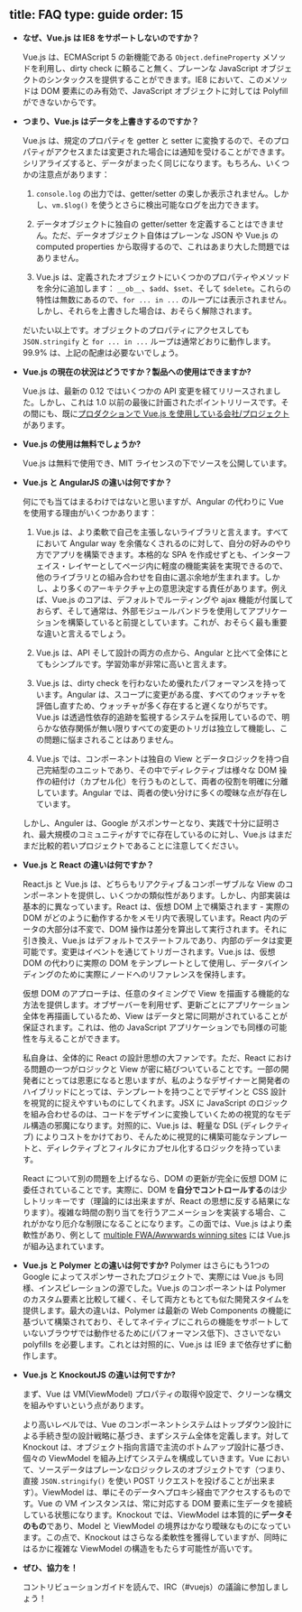 title: FAQ
type: guide
order: 15
---

- **なぜ、Vue.js は IE8 をサポートしないのですか？**

  Vue.js は、ECMAScript 5 の新機能である `Object.defineProperty` メソッドを利用し、dirty check に頼ること無く、プレーンな JavaScript オブジェクトのシンタックスを提供することができます。IE8 において、このメソッドは DOM 要素にのみ有効で、JavaScript オブジェクトに対しては Polyfill ができないからです。

- **つまり、Vue.js はデータを上書きするのですか？**

  Vue.js は、規定のプロパティを getter と setter に変換するので、そのプロパティがアクセスまたは変更された場合には通知を受けることができます。シリアライズすると、データがまったく同じになります。もちろん、いくつかの注意点があります：

  1. `console.log` の出力では、getter/setter の束しか表示されません。しかし、`vm.$log()` を使うとさらに検出可能なログを出力できます。

  2. データオブジェクトに独自の getter/setter を定義することはできません。ただ、データオブジェクト自体はプレーンな JSON や Vue.js の computed properties から取得するので、これはあまり大した問題ではありません。

  3. Vue.js は、定義されたオブジェクトにいくつかのプロパティやメソッドを余分に追加します： `__ob__`、`$add`、`$set`、そして `$delete`。これらの特性は無数にあるので、`for ... in ...` のループには表示されません。しかし、それらを上書きした場合は、おそらく解除されます。

  だいたい以上です。オブジェクトのプロパティにアクセスしても `JSON.stringify` と `for ... in ...` ループは通常どおりに動作します。99.9% は、上記の配慮は必要ないでしょう。

- **Vue.js の現在の状況はどうですか？製品への使用はできますか?**

  Vue.js は、最新の 0.12 ではいくつかの API 変更を経てリリースされました。しかし、これは 1.0 以前の最後に計画されたポイントリリースです。その間にも、既に[プロダクションで Vue.js を使用している会社/プロジェクト](https://github.com/yyx990803/vue/wiki/Projects-Using-Vue.js) があります。

- **Vue.js の使用は無料でしょうか?**

  Vue.js は無料で使用でき、MIT ライセンスの下でソースを公開しています。

- **Vue.js と AngularJS の違いは何ですか？**

  何にでも当てはまるわけではないと思いますが、Angular の代わりに Vue を使用する理由がいくつかあります：

  1. Vue.js は、より柔軟で自己を主張しないライブラリと言えます。すべてにおいて Angular way を余儀なくされるのに対して、自分の好みのやり方でアプリを構築できます。本格的な SPA を作成せずとも、インターフェイス・レイヤーとしてページ内に軽度の機能実装を実現できるので、他のライブラリとの組み合わせを自由に選ぶ余地が生まれます。しかし、より多くのアーキテクチャ上の意思決定する責任があります。例えば、Vue.js のコアは、デフォルトでルーティングや ajax 機能が付属しておらず、そして通常は、外部モジュールバンドラを使用してアプリケーションを構築していると前提としています。これが、おそらく最も重要な違いと言えるでしょう。

  2. Vue.js は、API そして設計の両方の点から、Angular と比べて全体にとてもシンプルです。学習効率が非常に高いと言えます。

  3. Vue.js は、dirty check を行わないため優れたパフォーマンスを持っています。Angular は、スコープに変更がある度、すべてのウォッチャを評価し直すため、ウォッチャが多く存在すると遅くなりがちです。Vue.js は透過性依存的追跡を監視するシステムを採用しているので、明らかな依存関係が無い限りすべての変更のトリガは独立して機能し、この問題に悩まされることはありません。

  4. Vue.js では、コンポーネントは独自の View とデータロジックを持つ自己完結型のユニットであり、その中でディレクティブは様々な DOM 操作の紐付け（カプセル化）を行うものとして、両者の役割を明確に分離しています。Angular では、両者の使い分けに多くの曖昧な点が存在しています。

  しかし、Anguler は、Google がスポンサーとなり、実践で十分に証明され、最大規模のコミュニティがすでに存在しているのに対し、Vue.js はまだまだ比較的若いプロジェクトであることに注意してください。

- **Vue.js と React の違いは何ですか？**

  React.js と Vue.js は、どちらもリアクティブ＆コンポーザブルな View のコンポーネントを提供し、いくつかの類似性があります。しかし、内部実装は基本的に異なっています。React は、仮想 DOM 上で構築されます - 実際の DOM がどのように動作するかをメモリ内で表現しています。React 内のデータの大部分は不変で、DOM 操作は差分を算出して実行されます。それに引き換え、Vue.js はデフォルトでステートフルであり、内部のデータは変更可能です。変更はイベントを通じてトリガーされます。Vue.js は、仮想 DOM の代わりに実際の DOM をテンプレートとして使用し、データバインディングのために実際にノードへのリファレンスを保持します。

  仮想 DOM のアプローチは、任意のタイミングで View を描画する機能的な方法を提供します。オブザーバーを利用せず、更新ごとにアプリケーション全体を再描画しているため、View はデータと常に同期がされていることが保証されます。これは、他の JavaScript アプリケーションでも同様の可能性を与えることができます。 

  私自身は、全体的に React の設計思想の大ファンです。ただ、React における問題の一つがロジックと View が密に結びついていることです。一部の開発者にとっては恩恵になると思いますが、私のようなデザイナーと開発者のハイブリッドにとっては、テンプレートを持つことでデザインと CSS 設計を視覚的に捉えやすいものにしてくれます。JSX に JavaScript のロジックを組み合わせるのは、コードをデザインに変換していくための視覚的なモデル構造の邪魔になります。対照的に、Vue.js は、軽量な DSL (ディレクティブ) によりコストをかけており、そんために視覚的に構築可能なテンプレートと、ディレクティブとフィルタにカプセル化するロジックを持っています。

  React について別の問題を上げるなら、DOM の更新が完全に仮想 DOM に委任されていることです。実際に、DOM を**自分でコントロールする**のは少しトリッキーです（理論的には出来ますが、React の思想に反する結果になります）。複雑な時間の割り当てを行うアニメーションを実装する場合、これがかなり厄介な制限になることになります。この面では、Vue.js はより柔軟性があり、例として [multiple FWA/Awwwards winning sites](https://github.com/yyx990803/vue/wiki/Projects-Using-Vue.js#interactive-experiences) には Vue.js が組み込まれています。

- **Vue.js と Polymer との違いは何ですか?**
  Polymer はさらにもう1つの Google によってスポンサーされたプロジェクトで、実際には Vue.js も同様、インスピレーションの源でした。Vue.js のコンポーネントは Polymer のカスタム要素と比較して緩く、そして両方ともとても似た開発スタイムを提供します。最大の違いは、Polymer は最新の Web Components の機能に基づいて構築されており、そしてネイティブにこれらの機能をサポートしていないブラウザでは動作せるために(パフォーマンス低下)、ささいでない polyfills を必要します。これとは対照的に、Vue.js は IE9 まで依存せずに動作します。

- **Vue.js と KnockoutJS の違いは何ですか?**

  まず、Vue は VM(ViewModel) プロパティの取得や設定で、クリーンな構文を組みやすいという点があります。

  より高いレベルでは、Vue のコンポーネントシステムはトップダウン設計による手続き型の設計戦略に基づき、まずシステム全体を定義します。対して Knockout は、オブジェクト指向言語で主流のボトムアップ設計に基づき、個々の ViewModel を組み上げてシステムを構成していきます。Vue において、ソースデータはプレーンなロジックレスのオブジェクトです（つまり、直接 `JSON.stringify()` を使い POST リクエストを投げることが出来ます）。ViewModel は、単にそのデータへプロキシ経由でアクセスするものです。Vue の VM インスタンスは、常に対応する DOM 要素に生データを接続している状態になります。Knockout では、ViewModel は本質的に**データそのもの**であり、Model と ViewModel の境界はかなり曖昧なものになっています。この点で、Knockout はさらなる柔軟性を獲得していますが、同時にはるかに複雑な ViewModel の構造をもたらす可能性が高いです。

- **ぜひ、協力を！**

  コントリビューションガイドを読んで、IRC（#vuejs）の議論に参加しましょう！
